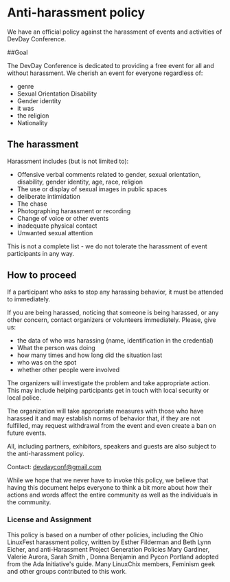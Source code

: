 
# Anti-harassment policy

We have an official policy against the harassment of events and activities of DevDay Conference.

##Goal

The DevDay Conference is dedicated to providing a free event for all and without harassment.
We cherish an event for everyone regardless of:
- genre
- Sexual Orientation
Disability
- Gender identity
- it was
- the religion
- Nationality

## The harassment

Harassment includes (but is not limited to):
- Offensive verbal comments related to gender, sexual orientation, disability, gender identity, age, race, religion
- The use or display of sexual images in public spaces
- deliberate intimidation
- The chase
- Photographing harassment or recording
- Change of voice or other events
- inadequate physical contact
- Unwanted sexual attention

This is not a complete list - we do not tolerate the harassment of event participants in any way.

## How to proceed

If a participant who asks to stop any harassing behavior, it must be attended to immediately.

If you are being harassed, noticing that someone is being harassed, or any other concern, contact organizers or volunteers immediately.
Please, give us:
- the data of who was harassing (name, identification in the credential)
- What the person was doing
- how many times and how long did the situation last
- who was on the spot
- whether other people were involved

The organizers will investigate the problem and take appropriate action. This may include helping participants get in touch with local security or local police.

The organization will take appropriate measures with those who have harassed it and may establish norms of behavior that, if they are not fulfilled, may request withdrawal from the event and even create a ban on future events.

All, including partners, exhibitors, speakers and guests are also subject to the anti-harassment policy.


Contact: devdayconf@gmail.com

While we hope that we never have to invoke this policy, we believe that having this document helps everyone to think a bit more about how their actions and words affect the entire community as well as the individuals in the community.

### License and Assignment

This policy is based on a number of other policies, including the Ohio LinuxFest harassment policy, written by Esther Filderman and Beth Lynn Eicher, and anti-Harassment Project Generation Policies Mary Gardiner, Valerie Aurora, Sarah Smith , Donna Benjamin and Pycon Portland adopted from the Ada Initiative's guide.  Many LinuxChix members, Feminism geek and other groups contributed to this work.

